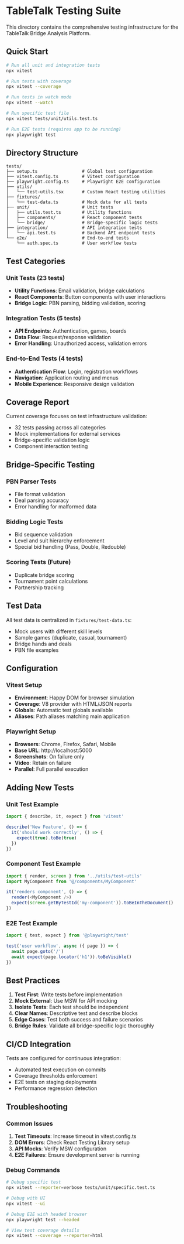 # TableTalk Testing Suite

This directory contains the comprehensive testing infrastructure for the TableTalk Bridge Analysis Platform.

## Quick Start

```bash
# Run all unit and integration tests
npx vitest

# Run tests with coverage
npx vitest --coverage

# Run tests in watch mode
npx vitest --watch

# Run specific test file
npx vitest tests/unit/utils.test.ts

# Run E2E tests (requires app to be running)
npx playwright test
```

## Directory Structure

```
tests/
├── setup.ts                 # Global test configuration
├── vitest.config.ts         # Vitest configuration
├── playwright.config.ts     # Playwright E2E configuration
├── utils/
│   └── test-utils.tsx       # Custom React testing utilities
├── fixtures/
│   └── test-data.ts         # Mock data for all tests
├── unit/                    # Unit tests
│   ├── utils.test.ts        # Utility functions
│   ├── components/          # React component tests
│   └── bridge/              # Bridge-specific logic tests
├── integration/             # API integration tests
│   └── api.test.ts          # Backend API endpoint tests
└── e2e/                     # End-to-end tests
    └── auth.spec.ts         # User workflow tests
```

## Test Categories

### Unit Tests (23 tests)
- **Utility Functions**: Email validation, bridge calculations
- **React Components**: Button components with user interactions
- **Bridge Logic**: PBN parsing, bidding validation, scoring

### Integration Tests (5 tests)
- **API Endpoints**: Authentication, games, boards
- **Data Flow**: Request/response validation
- **Error Handling**: Unauthorized access, validation errors

### End-to-End Tests (4 tests)
- **Authentication Flow**: Login, registration workflows
- **Navigation**: Application routing and menus
- **Mobile Experience**: Responsive design validation

## Coverage Report

Current coverage focuses on test infrastructure validation:
- 32 tests passing across all categories
- Mock implementations for external services
- Bridge-specific validation logic
- Component interaction testing

## Bridge-Specific Testing

### PBN Parser Tests
- File format validation
- Deal parsing accuracy
- Error handling for malformed data

### Bidding Logic Tests
- Bid sequence validation
- Level and suit hierarchy enforcement
- Special bid handling (Pass, Double, Redouble)

### Scoring Tests (Future)
- Duplicate bridge scoring
- Tournament point calculations
- Partnership tracking

## Test Data

All test data is centralized in `fixtures/test-data.ts`:
- Mock users with different skill levels
- Sample games (duplicate, casual, tournament)
- Bridge hands and deals
- PBN file examples

## Configuration

### Vitest Setup
- **Environment**: Happy DOM for browser simulation
- **Coverage**: V8 provider with HTML/JSON reports
- **Globals**: Automatic test globals available
- **Aliases**: Path aliases matching main application

### Playwright Setup
- **Browsers**: Chrome, Firefox, Safari, Mobile
- **Base URL**: http://localhost:5000
- **Screenshots**: On failure only
- **Video**: Retain on failure
- **Parallel**: Full parallel execution

## Adding New Tests

### Unit Test Example
```typescript
import { describe, it, expect } from 'vitest'

describe('New Feature', () => {
  it('should work correctly', () => {
    expect(true).toBe(true)
  })
})
```

### Component Test Example
```typescript
import { render, screen } from '../utils/test-utils'
import MyComponent from '@/components/MyComponent'

it('renders component', () => {
  render(<MyComponent />)
  expect(screen.getByTestId('my-component')).toBeInTheDocument()
})
```

### E2E Test Example
```typescript
import { test, expect } from '@playwright/test'

test('user workflow', async ({ page }) => {
  await page.goto('/')
  await expect(page.locator('h1')).toBeVisible()
})
```

## Best Practices

1. **Test First**: Write tests before implementation
2. **Mock External**: Use MSW for API mocking
3. **Isolate Tests**: Each test should be independent
4. **Clear Names**: Descriptive test and describe blocks
5. **Edge Cases**: Test both success and failure scenarios
6. **Bridge Rules**: Validate all bridge-specific logic thoroughly

## CI/CD Integration

Tests are configured for continuous integration:
- Automated test execution on commits
- Coverage thresholds enforcement
- E2E tests on staging deployments
- Performance regression detection

## Troubleshooting

### Common Issues

1. **Test Timeouts**: Increase timeout in vitest.config.ts
2. **DOM Errors**: Check React Testing Library setup
3. **API Mocks**: Verify MSW configuration
4. **E2E Failures**: Ensure development server is running

### Debug Commands

```bash
# Debug specific test
npx vitest --reporter=verbose tests/unit/specific.test.ts

# Debug with UI
npx vitest --ui

# Debug E2E with headed browser
npx playwright test --headed

# View test coverage details
npx vitest --coverage --reporter=html
```